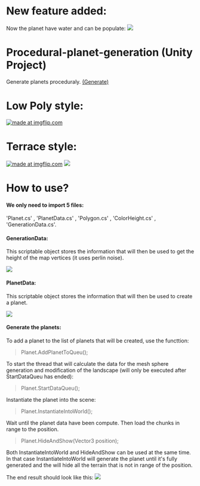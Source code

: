 # New feature added:
Now the planet have water and can be populate:
![](https://i.gyazo.com/0e9afa84b7d5c65a1bc8ffcbf31b4211.png)

# Procedural-planet-generation (Unity Project)
Generate planets proceduraly.
[(Generate)](https://thehunterjp.itch.io/planetary-generation-prototype)
# Low Poly style:
<a href="https://imgflip.com/gif/2crlvi"><img src="https://i.imgflip.com/2crlvi.gif" title="made at imgflip.com"/></a>

# Terrace style:
<a href="https://imgflip.com/gif/2crlff"><img src="https://i.imgflip.com/2crlff.gif" title="made at imgflip.com"/></a>
![](https://i.gyazo.com/e15d76e0091e84ada206e3a14787739b.gif)


# How to use?
#### We only need to **import 5 files**: 
 'Planet.cs' , 'PlanetData.cs' , 'Polygon.cs' , 'ColorHeight.cs' , 'GenerationData.cs'.

#### GenerationData:
 This scriptable object stores the information that will then be used to get the height of the map vertices (it uses perlin noise).

 ![](https://i.gyazo.com/18a6e7d72de6d9383ae1c72503ba8d45.png)

#### PlanetData:
 This scriptable object stores the information that will then be used to create a planet.

 ![](https://i.gyazo.com/fc828f1192b56b41dce73e9fcf1df70c.png)

#### Generate the planets:
 To add a planet to the list of planets that will be created, use the functtion:
> Planet.AddPlanetToQueu();

To start the thread that will calculate the data for the mesh sphere generation and modification of the landscape (will only be executed after StartDataQueu has ended):
> Planet.StartDataQueu();

Instantiate the planet into the scene:
>Planet.InstantiateIntoWorld();

Wait until the planet data have been compute. Then load the chunks in range to the position.
>Planet.HideAndShow(Vector3 position);

Both InstantiateIntoWorld and HideAndShow can be used at the same time. In that case
InstantiateIntoWorld will generate the planet until it's fully generated and the will hide all the
terrain that is not in range of the position.

The end result should look like this:
![](https://i.gyazo.com/f6c185f8c376b7a620202f5381a32ffe.png)
